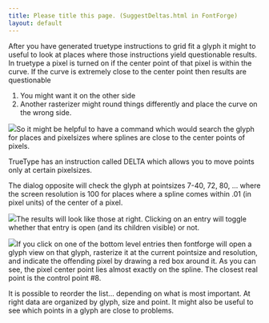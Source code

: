 ```yaml
---
title: Please title this page. (SuggestDeltas.html in FontForge)
layout: default
---
```



After you have generated truetype instructions to grid fit a glyph it
might to useful to look at places where those instructions yield
questionable results. In truetype a pixel is turned on if the center
point of that pixel is within the curve. If the curve is extremely close
to the center point then results are questionable

1.  You might want it on the other side
2.  Another rasterizer might round things differently and place the
    curve on the wrong side.

![](img/QGDlg.png)So it might be helpful to have a command which would
search the glyph for places and pixelsizes where splines are close to
the center points of pixels.

TrueType has an instruction called DELTA which allows you to move points
only at certain pixelsizes.

The dialog opposite will check the glyph at pointsizes 7-40, 72, 80, ...
where the screen resolution is 100 for places where a spline comes
within .01 (in pixel units) of the center of a pixel.

![](img/QGList.png)The results will look like those at right. Clicking on an
entry will toggle whether that entry is open (and its children visible)
or not.

![](img/JustOutside.png)If you click on one of the bottom level entries then
fontforge will open a glyph view on that glyph, rasterize it at the
current pointsize and resolution, and indicate the offending pixel by
drawing a red box around it. As you can see, the pixel center point lies
almost exactly on the spline. The closest real point is the control
point \#8.

It is possible to reorder the list... depending on what is most
important. At right data are organized by glyph, size and point. It
might also be useful to see which points in a glyph are close to
problems.
